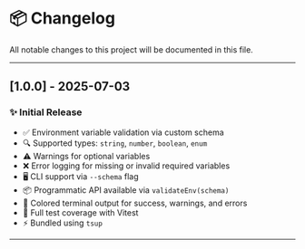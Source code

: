 # 📦 Changelog

All notable changes to this project will be documented in this file.

---

## [1.0.0] - 2025-07-03

### ✨ Initial Release

- ✅ Environment variable validation via custom schema
- 🔍 Supported types: `string`, `number`, `boolean`, `enum`
- ⚠️ Warnings for optional variables
- ❌ Error logging for missing or invalid required variables
- 🖥️ CLI support via `--schema` flag
- 📦 Programmatic API available via `validateEnv(schema)`
- 🎨 Colored terminal output for success, warnings, and errors
- 🧪 Full test coverage with Vitest
- ⚡ Bundled using `tsup`

---
